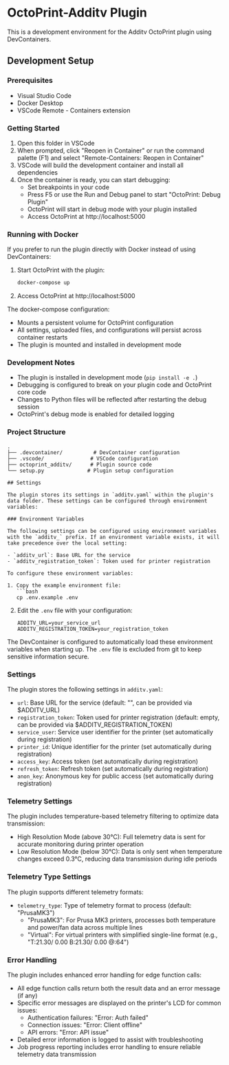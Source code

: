 # OctoPrint-Additv Plugin

This is a development environment for the Additv OctoPrint plugin using DevContainers.

## Development Setup

### Prerequisites
- Visual Studio Code
- Docker Desktop
- VSCode Remote - Containers extension

### Getting Started

1. Open this folder in VSCode
2. When prompted, click "Reopen in Container" or run the command palette (F1) and select "Remote-Containers: Reopen in Container"
3. VSCode will build the development container and install all dependencies
4. Once the container is ready, you can start debugging:
   - Set breakpoints in your code
   - Press F5 or use the Run and Debug panel to start "OctoPrint: Debug Plugin"
   - OctoPrint will start in debug mode with your plugin installed
   - Access OctoPrint at http://localhost:5000

### Running with Docker

If you prefer to run the plugin directly with Docker instead of using DevContainers:

1. Start OctoPrint with the plugin:
   ```bash
   docker-compose up
   ```
2. Access OctoPrint at http://localhost:5000

The docker-compose configuration:
- Mounts a persistent volume for OctoPrint configuration
- All settings, uploaded files, and configurations will persist across container restarts
- The plugin is mounted and installed in development mode

### Development Notes

- The plugin is installed in development mode (`pip install -e .`)
- Debugging is configured to break on your plugin code and OctoPrint core code
- Changes to Python files will be reflected after restarting the debug session
- OctoPrint's debug mode is enabled for detailed logging

### Project Structure

```
.
├── .devcontainer/          # DevContainer configuration
├── .vscode/               # VSCode configuration
├── octoprint_additv/      # Plugin source code
└── setup.py              # Plugin setup configuration

## Settings

The plugin stores its settings in `additv.yaml` within the plugin's data folder. These settings can be configured through environment variables:

### Environment Variables

The following settings can be configured using environment variables with the `additv_` prefix. If an environment variable exists, it will take precedence over the local setting:

- `additv_url`: Base URL for the service
- `additv_registration_token`: Token used for printer registration

To configure these environment variables:

1. Copy the example environment file:
   ```bash
   cp .env.example .env
   ```

2. Edit the `.env` file with your configuration:
   ```
   ADDITV_URL=your_service_url
   ADDITV_REGISTRATION_TOKEN=your_registration_token
   ```

The DevContainer is configured to automatically load these environment variables when starting up. The `.env` file is excluded from git to keep sensitive information secure.

### Settings

The plugin stores the following settings in `additv.yaml`:

- `url`: Base URL for the service (default: "", can be provided via $ADDITV_URL)
- `registration_token`: Token used for printer registration (default: empty, can be provided via $ADDITV_REGISTRATION_TOKEN)
- `service_user`: Service user identifier for the printer (set automatically during registration)
- `printer_id`: Unique identifier for the printer (set automatically during registration)
- `access_key`: Access token (set automatically during registration)
- `refresh_token`: Refresh token (set automatically during registration)
- `anon_key`: Anonymous key for public access (set automatically during registration)

### Telemetry Settings

The plugin includes temperature-based telemetry filtering to optimize data transmission:

- High Resolution Mode (above 30°C): Full telemetry data is sent for accurate monitoring during printer operation
- Low Resolution Mode (below 30°C): Data is only sent when temperature changes exceed 0.3°C, reducing data transmission during idle periods

### Telemetry Type Settings

The plugin supports different telemetry formats:

- `telemetry_type`: Type of telemetry format to process (default: "PrusaMK3")
  - "PrusaMK3": For Prusa MK3 printers, processes both temperature and power/fan data across multiple lines
  - "Virtual": For virtual printers with simplified single-line format (e.g., "T:21.30/ 0.00 B:21.30/ 0.00 @:64")

### Error Handling

The plugin includes enhanced error handling for edge function calls:

- All edge function calls return both the result data and an error message (if any)
- Specific error messages are displayed on the printer's LCD for common issues:
  - Authentication failures: "Error: Auth failed"
  - Connection issues: "Error: Client offline"
  - API errors: "Error: API issue"
- Detailed error information is logged to assist with troubleshooting
- Job progress reporting includes error handling to ensure reliable telemetry data transmission

